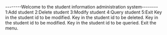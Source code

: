 <Initial menu>
--------Welcome to the student information administration system--------
1:Add student
2:Delete student
3:Modify student
4:Query student
5:Exit
	
<Add function>
Key in the student id to be modified.

<Delete function>
Key in the student id to be deleted.

<Modify function>
Key in the student id to be modified.

<Query function>
Key in the student id to be queried.

<Exit function>
Exit the menu.
